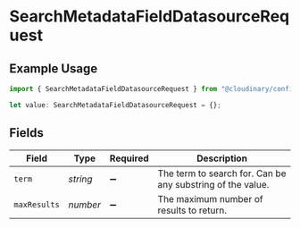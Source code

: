 # SearchMetadataFieldDatasourceRequest

## Example Usage

```typescript
import { SearchMetadataFieldDatasourceRequest } from "@cloudinary/config/models/operations";

let value: SearchMetadataFieldDatasourceRequest = {};
```

## Fields

| Field                                                      | Type                                                       | Required                                                   | Description                                                |
| ---------------------------------------------------------- | ---------------------------------------------------------- | ---------------------------------------------------------- | ---------------------------------------------------------- |
| `term`                                                     | *string*                                                   | :heavy_minus_sign:                                         | The term to search for. Can be any substring of the value. |
| `maxResults`                                               | *number*                                                   | :heavy_minus_sign:                                         | The maximum number of results to return.                   |